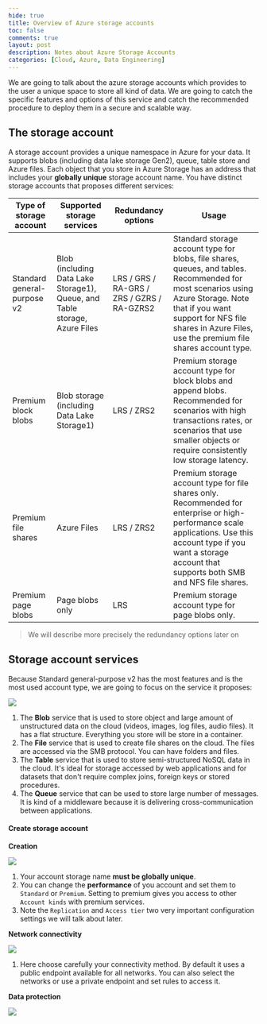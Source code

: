 ```yaml
---
hide: true
title: Overview of Azure storage accounts
toc: false
comments: true
layout: post
description: Notes about Azure Storage Accounts
categories: [Cloud, Azure, Data Engineering]
---
```


We are going to talk about the azure storage accounts which provides to the user a unique space to store all kind of data. We are going to catch the specific features and options of this service and catch the recommended procedure to deploy them in a secure and scalable way.

## The storage account

A storage account provides a unique namespace in Azure for your data. It supports blobs (including data lake storage Gen2), queue, table store and Azure files. Each object that you store in Azure Storage has an address that includes your **globally unique** storage account name. You have distinct storage accounts that proposes different services:

| Type of storage account     | Supported storage services                                   | Redundancy options                         | Usage                                                        |
| --------------------------- | ------------------------------------------------------------ | ------------------------------------------ | ------------------------------------------------------------ |
| Standard general-purpose v2 | Blob (including Data Lake Storage1), Queue, and Table storage, Azure Files | LRS / GRS / RA-GRS / ZRS / GZRS / RA-GZRS2 | Standard storage account type for blobs, file shares, queues, and  tables. Recommended for most scenarios using Azure Storage. Note that if you want support for NFS file shares in Azure Files, use the premium file shares account type. |
| Premium block blobs         | Blob storage (including Data Lake Storage1)                  | LRS  / ZRS2                                | Premium storage account type for block blobs and append blobs. Recommended for scenarios with high transactions rates, or scenarios that use smaller objects or require consistently low storage latency. |
| Premium file shares         | Azure Files                                                  | LRS  / ZRS2                                | Premium storage account type for file shares only. Recommended for enterprise or high-performance scale applications. Use this account type if you want a storage account that supports both SMB and NFS file  shares. |
| Premium page blobs          | Page blobs only                                              | LRS                                        | Premium storage account type for page blobs only.            |

> We will describe more precisely the redundancy options later on

## Storage account services

Because Standard general-purpose v2 has the most features and is the most used account type, we are going to focus on the service it proposes:

![](/home/dataroots/Documents/BrazLog/images/2021-07-27-15-data-storage.png)

 

1. The **Blob** service that is used to store object and large amount of unstructured data on the cloud (videos, images, log files, audio files). It has a flat structure. Everything you store will be store in a container.
2. The **File** service that is used to create file shares on the cloud. The files are accessed via the SMB protocol. You can have folders and files.
3. The **Table** service that is used to store semi-structured NoSQL data in the cloud. It's ideal for storage accessed by web applications and for datasets that don't require complex joins, foreign keys or stored procedures.
4. The **Queue** service that can be used to store large number of messages. It is kind of a middleware because it is delivering cross-communication between applications.

#### Create storage account

**Creation**

![](/home/dataroots/Documents/BrazLog/images/2021-07-27-16-data-storage.png)

1. Your account storage name **must be globally unique**.
2. You can change the **performance** of you account and set them to `Standard` or `Premium`. Setting to premium gives you access to other `Account kinds` with premium services.
3. Note the `Replication` and `Access tier` two very important configuration settings we will talk about later.

**Network connectivity**

![](/home/dataroots/Documents/BrazLog/images/2021-07-27-17-data-storage.png)

1. Here choose carefully your connectivity method. By default it uses a public endpoint available for all networks. You can also select the networks or use a private endpoint and set rules to access it.

**Data protection**

![](/home/dataroots/Documents/BrazLog/images/2021-07-27-18-data-storage.png)

